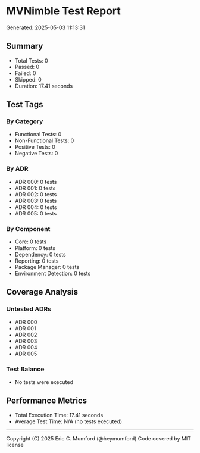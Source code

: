 # MVNimble Test Report

Generated: 2025-05-03 11:13:31

## Summary

* Total Tests: 0
* Passed: 0
* Failed: 0
* Skipped: 0
* Duration: 17.41 seconds

## Test Tags

### By Category

* Functional Tests: 0
* Non-Functional Tests: 0
* Positive Tests: 0
* Negative Tests: 0

### By ADR

* ADR 000: 0 tests
* ADR 001: 0 tests
* ADR 002: 0 tests
* ADR 003: 0 tests
* ADR 004: 0 tests
* ADR 005: 0 tests

### By Component

* Core: 0 tests
* Platform: 0 tests
* Dependency: 0 tests
* Reporting: 0 tests
* Package Manager: 0 tests
* Environment Detection: 0 tests

## Coverage Analysis

### Untested ADRs

* ADR 000
* ADR 001
* ADR 002
* ADR 003
* ADR 004
* ADR 005

### Test Balance

* No tests were executed

## Performance Metrics

* Total Execution Time: 17.41 seconds
* Average Test Time: N/A (no tests executed)



---
Copyright (C) 2025 Eric C. Mumford (@heymumford) Code covered by MIT license

